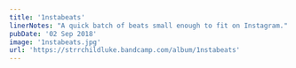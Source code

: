 ```yaml
---
title: '1nstabeats'
linerNotes: "A quick batch of beats small enough to fit on Instagram."
pubDate: '02 Sep 2018'
image: '1nstabeats.jpg'
url: 'https://strrchildluke.bandcamp.com/album/1nstabeats'
---
```


